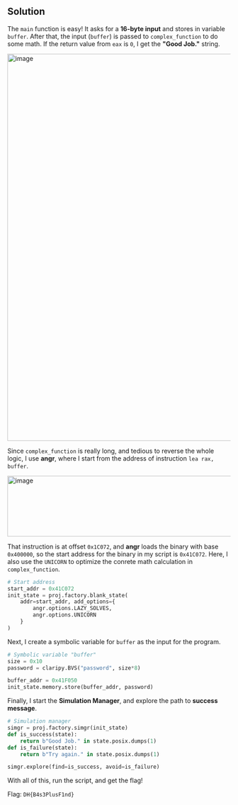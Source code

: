 ## Solution

The `main` function is easy! It asks for a **16-byte input** and stores in variable `buffer`. After that, the input (`buffer`) is passed to `complex_function` to do some math. If the return value from `eax` is `0`, I get the **"Good Job."** string.

<img width="922" height="874" alt="image" src="https://github.com/user-attachments/assets/cd33d4f8-90c1-4c5c-a78a-c0bc3be624d9" />

Since `complex_function` is really long, and tedious to reverse the whole logic, I use **angr**, where I start from the address of instruction `lea rax, buffer`.

<img width="960" height="137" alt="image" src="https://github.com/user-attachments/assets/a18f3821-8066-40bf-8fd3-2aacfef2b2d7" />

That instruction is at offset `0x1C072`, and **angr** loads the binary with base `0x400000`, so the start address for the binary in my script is `0x41C072`. Here, I also use the `UNICORN` to optimize the conrete math calculation in `complex_function`.

```python
# Start address
start_addr = 0x41C072
init_state = proj.factory.blank_state(
    addr=start_addr, add_options={
        angr.options.LAZY_SOLVES, 
        angr.options.UNICORN
    }
)
```

Next, I create a symbolic variable for `buffer` as the input for the program.

```python
# Symbolic variable "buffer"
size = 0x10
password = claripy.BVS("password", size*8)

buffer_addr = 0x41F050
init_state.memory.store(buffer_addr, password)
```

Finally, I start the **Simulation Manager**, and explore the path to **success message**.

```python
# Simulation manager
simgr = proj.factory.simgr(init_state)
def is_success(state):
    return b"Good Job." in state.posix.dumps(1)
def is_failure(state):
    return b"Try again." in state.posix.dumps(1)

simgr.explore(find=is_success, avoid=is_failure)
```

With all of this, run the script, and get the flag!

Flag: `DH{B4s3PlusF1nd}`
